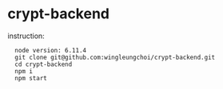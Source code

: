 # crypt-backend
instruction:
```
  node version: 6.11.4
  git clone git@github.com:wingleungchoi/crypt-backend.git
  cd crypt-backend
  npm i
  npm start
```
